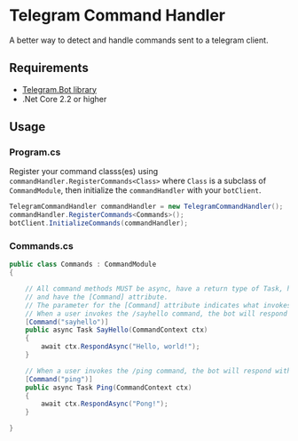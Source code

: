# Telegram Command Handler
A better way to detect and handle commands sent to a telegram client.

## Requirements
* [Telegram.Bot library](https://github.com/TelegramBots/Telegram.Bot)
* .Net Core 2.2 or higher

## Usage 
### Program.cs
Register your command classs(es) using `commandHandler.RegisterCommands<Class>` where `Class` is a subclass of `CommandModule`, then initialize the `commandHandler` with your `botClient`.
```csharp
TelegramCommandHandler commandHandler = new TelegramCommandHandler();
commandHandler.RegisterCommands<Commands>();
botClient.InitializeCommands(commandHandler);
```
### Commands.cs
```csharp
public class Commands : CommandModule
{

    // All command methods MUST be async, have a return type of Task, have only a CommandContext as a parameter,
    // and have the [Command] attribute.
    // The parameter for the [Command] attribute indicates what invokes this method. DO NOT specify a prefix here.
    // When a user invokes the /sayhello command, the bot will respond with "Hello, world!".
    [Command("sayhello")]
    public async Task SayHello(CommandContext ctx)
    {
        await ctx.RespondAsync("Hello, world!");
    }

    // When a user invokes the /ping command, the bot will respond with "Pong!".
    [Command("ping")]
    public async Task Ping(CommandContext ctx)
    {
        await ctx.RespondAsync("Pong!");
    }

}
```
